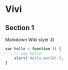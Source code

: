 # Vivi


## Section 1

Markdown Wiki style :D 

```javascript
var hello = function () {
    // say hello
    alert('Hello world!');
}
```
